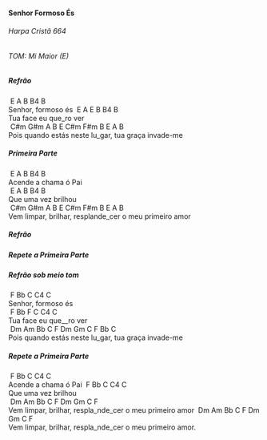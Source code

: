 #### Senhor Formoso És <br />

###### Harpa Cristã 664 <br />

###### TOM: Mi Maior (E) <br />

##### Refrão

​         E             A     B     B4  B <br />
Senhor, formoso és
​      E               A  E    B  B4  B <br />
Tua face eu que_ro ver <br />
​              C#m     G#m     A   B   E    C#m       F#m     B          E  A  B <br />
Pois quando estás  neste lu_gar,       tua graça invade-me <br />

##### Primeira Parte 

​     E              A            B  B4  B <br />
Acende a chama ó Pai <br />
​         E        A           B     B4  B <br />
Que uma vez brilhou <br />
​              C#m      G#m         A   B    E  C#m      F#m       B           E    A  B <br />
Vem limpar, brilhar, resplande_cer         o meu primeiro amor <br />

##### Refrão <br />

##### Repete a Primeira Parte <br />

##### Refrão sob meio tom <br />

​         F              Bb  C    C4  C <br />Senhor, formoso és <br />
​         F              Bb    F   C    C4  C <br />
Tua face eu que__ro ver <br />
​           Dm          Am       Bb  C    F    Dm          Gm      C         F     Bb  C <br />
Pois quando estás  neste  lu_gar,       tua graça invade-me <br />

##### Repete a Primeira Parte  <br />

​     F               Bb         C      C4  C <br />
Acende a chama ó Pai
​         F        Bb         C     C4  C <br />
Que uma vez brilhou <br />
​               Dm        Am        Bb      C    F  Dm      Gm          C           F  <br />
Vem limpar, brilhar, respla_nde_cer        o meu primeiro amor
​               Dm       Am         Bb     C     F  Dm       Gm         C           F  <br />
Vem limpar, brilhar, respla_nde_cer        o meu primeiro amor. <br />





  


